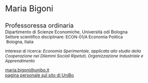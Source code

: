 <div class="indented" style="display: inline-block;"> <p> <span style="font-size: 20pt; color: var(--global-theme-color);"> Maria Bigoni </span> </p> </div>

<span class="indented" style="font-size: 15pt;"> Professoressa ordinaria </span> <br> <span class="indented"> Dipartimento di Scienze Economiche, Università odi Bologna </span> <br> <span class="indented" style="font-size: 10pt;"> Settore scientifico disciplinare: ECON-01/A Economia Politica </span> <br> <span class="indented" style="font-size: 10pt;"> <i class="fa-solid fa-location-dot"></i> &nbsp;Bologna, Italia</span>

<p class="indented" style="font-size: 10pt;"> Interessi di ricerca: <i> Economia Sperimentale, applicata allo studio della Cooperazione nei Dilemmi Sociali Ripetuti, Organizzazione Industriale e Apprendimento</i></p>

<div class="icon-link indented">
  <i class="fa-solid fa-envelope fa-fw"></i>
  <a href="mailto:maria.bigoni@unibo.it">maria.bigoni@unibo.it</a>
</div>

<div class="icon-link indented">
  <i class="fa-solid fa-building-columns fa-fw"></i>
  <a href="https://www.unibo.it/sitoweb/maria.bigoni/">pagina personale sul sito di UniBo</a>
</div>
